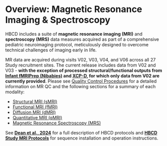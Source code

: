 # Overview: Magnetic Resonance Imaging & Spectroscopy
HBCD includes a suite of **magnetic resonance imaging (MRI)** and **spectroscopy (MRS)** data measures acquired as part of a comprehensive pediatric neuroimaging protocol, meticulously designed to overcome technical challenges of imaging early in life. 

MR data are acquired during visits V02, V03, V04, and V06 across all 27 Study recruitment sites. The current release includes data from V02 and V03 - **with the exception of processed structural/functional outputs from [Infant fMRIPrep (Nibabies)](../../datacuration/derivatives.md/#infant-fmriprep-nibabies) and [XCP-D](../../datacuration/derivatives.md/#xcp-d-xcp_d), for which only data from V02 are currently provided**. Please see [Quality Control Procedures](qc.md) for a detailed information on MR QC and the following sections for a summary of each modality:

<ul>
<li><a href="smri" target="_blank">Structural MRI (sMRI)</a></li>
<li><a href="fmri" target="_blank">Functional MRI (fMRI)</a></li>
<li><a href="dmri" target="_blank">Diffusion MRI (dMRI)</a></li>
<li><a href="qmri" target="_blank">Quantitative MRI (qMRI)</a></li>
<li><a href="mrs" target="_blank">Magnetic Resonance Spectroscopy (MRS)</a></li>
</ul>

<p>
<div id="notification-banner" class="notification-banner">
    <span class="emoji"><i class="fa-regular fa-lightbulb"></i></span>
    <span class="text">See <a href="https://doi.org/10.1016/j.dcn.2024.101452"><b>Dean et al., 2024</b></a> for a full description of HBCD protocols and <a href="https://hbcdsequences.readthedocs.io"><b>HBCD Study MRI Protocols</b></a> for sequence installation and operation instructions.
	</span>
</div>
</p>